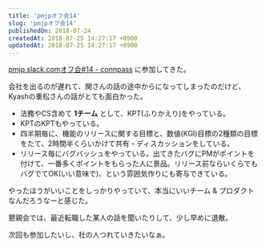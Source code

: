 ```yaml
---
title: 'pmjpオフ会14'
slug: 'pmjpオフ会14'
publishedOn: 2018-07-24
createdAt: 2018-07-25 14:27:17 +0900
updatedAt: 2018-07-25 14:27:17 +0900
---
```

[pmjp.slack.comオフ会#14 - connpass](https://pmjp.connpass.com/event/92710/) に参加してきた。

会社を出るのが遅れて、関さんの話の途中からになってしまったのだけど、Kyashの重松さんの話がとても面白かった。

- 法務やCS含めて **1チーム** として、KPT(ふりかえり)をやっている。
- KPTのKPTもやっている。
- 四半期毎に、機能のリリースに関する目標と、数値(KGI)目標の2種類の目標をたて、2時間半くらいかけて共有・ディスカッションをしている。
- リリース毎にバグバッシュをやっている。出てきたバグにPMがポイントを付けて、一番多くポイントをもらった人に景品。リリース前ならいくらでもバグでてOK(いい意味で)、という雰囲気作りにも寄与できている。

やったほうがいいことをしっかりやっていて、本当にいいチーム & プロダクトなんだろうなーと感じた。

懇親会では、最近転職した某人の話を聞いたりして、少し早めに退散。

次回も参加したいし、社の人つれていきたいなぁ。
